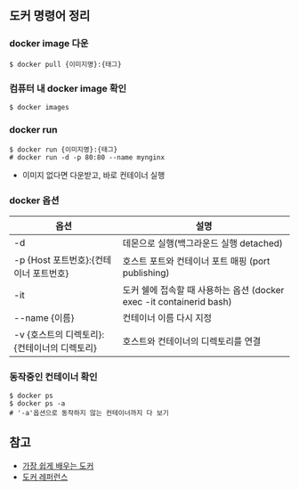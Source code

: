 ## 도커 명령어 정리

### docker image 다운
```
$ docker pull {이미지명}:{태그}
```

### 컴퓨터 내 docker image 확인
```
$ docker images
```

### docker run
```
$ docker run {이미지명}:{태그}
# docker run -d -p 80:80 --name mynginx
```
- 이미지 없다면 다운받고, 바로 컨테이너 실행 

### docker 옵션
|옵션  |설명   |
------|------------------------
-d| 데몬으로 실행(백그라운드 실행 detached)
-p {Host 포트번호}:{컨테이너 포트번호} | 호스트 포트와 컨테이너 포트 매핑 (port publishing)
-it| 도커 쉘에 접속할 때 사용하는 옵션 (docker exec -it containerid bash)
--name {이름}| 컨테이너 이름 다시 지정
-v {호스트의 디렉토리}:{컨테이너의 디렉토리}| 호스트와 컨테이너의 디렉토리를 연결

### 동작중인 컨테이너 확인
```
$ docker ps
$ docker ps -a 
# '-a'옵션으로 동작하지 않는 컨테이너까지 다 보기
```

## 참고
- [가장 쉽게 배우는 도커](https://www.yalco.kr/36_docker/)
- [도커 레퍼런스](https://docs.docker.com/engine/reference/run/)
